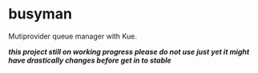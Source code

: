 # busyman
Mutiprovider queue manager with Kue.

***this project still on working progress please do not use just yet it might have drastically changes before get in to stable***
